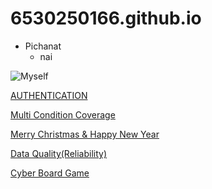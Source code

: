 # 6530250166.github.io
- Pichanat
  - nai

![Myself](image/145610.jpg)

[AUTHENTICATION](authentication)

[Multi Condition Coverage](multi-condition-coverage)

[Merry Christmas & Happy New Year](E-Card)

[Data Quality(Reliability)](reliability.md)

[Cyber Board Game](cyberboardgame.md)
